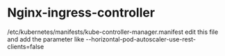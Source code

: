 # Nginx-ingress-controller
/etc/kubernetes/manifests/kube-controller-manager.manifest edit this file and add the parameter like --horizontal-pod-autoscaler-use-rest-clients=false
